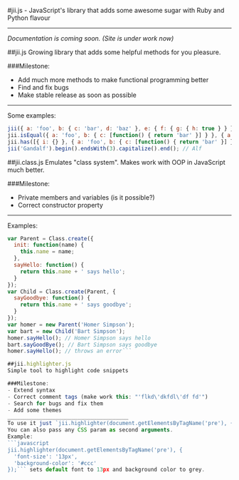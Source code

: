 #jii.js - JavaScript's library that adds some awesome sugar with Ruby and Python flavour
________________________________________________________________________________________

*Documentation is coming soon. (Site is under work now)*

##jii.js
Growing library that adds some helpful methods for you pleasure.

###Milestone:
- Add much more methods to make functional programming better
- Find and fix bugs
- Make stable release as soon as possible
_________________________________________
Some examples:
```javascript
jii({ a: 'foo', b: { c: 'bar', d: 'baz' }, e: { f: { g: { h: true } } } }).has({ e: { f: { g: { h: true } } } }); // true
jii.isEqual({ a: 'foo', b: { c: [function() { return 'bar' }] } }, { a: 'foo', b: { c: [function() { return 'bar' }] } }); // true
jii.has([{ i: {} }, { a: 'foo', b: { c: [function() { return 'bar' }] } }, ['foo', 'bar', 'baz']], { a: 'foo', b: { c: [function() { return 'bar' }] } }); // true
jii('Gandalf').begin().endsWith(3).capitalize().end(); // Alf
```

##jii.class.js
Emulates "class system". Makes work with OOP in JavaScript much better.

###Milestone:
- Private members and variables (is it possible?)
- Correct constructor property
______________________________
Examples:
```javascript
var Parent = Class.create({
  init: function(name) {
    this.name = name;
  },
  sayHello: function() {
    return this.name + ' says hello';
  }
});
var Child = Class.create(Parent, {
  sayGoodbye: function() {
    return this.name + ' says goodbye';
  }
});
var homer = new Parent('Homer Simpson');
var bart = new Child('Bart Simpson');
homer.sayHello(); // Homer Simpson says hello
bart.sayGoodBye(); // Bart Simpson says goodbye
homer.sayHello(); // throws an error```

##jii.highlighter.js
Simple tool to highlight code snippets

###Milestone:
- Extend syntax
- Correct comment tags (make work this: "'flkd\'dkfdl\'df fd'")
- Search for bugs and fix them
- Add some themes
______________________________________
To use it just `jii.highlighter(document.getElementsByTagName('pre'), {});`
You can also pass any CSS param as second arguments.
Example:
```javascript
jii.highlighter(document.getElementsByTagName('pre'), {
  'font-size': '13px',
  'background-color': '#ccc'
});``` sets default font to 13px and background color to grey.